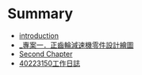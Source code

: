 # Summary

* [introduction](README.md)
* [_專案一．正齒輪減速機零件設計繪圖](chapter1.md)
* [Second Chapter](chapter2.md)
* [40223150工作日誌](chapter3.md)

